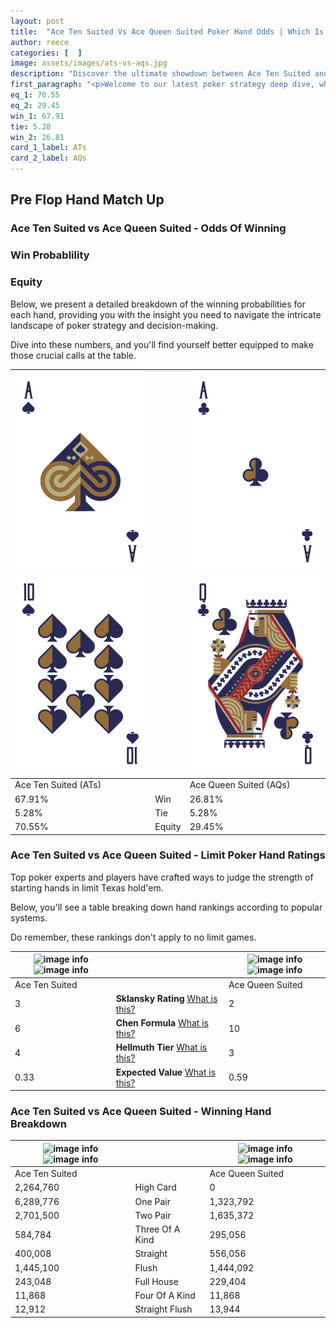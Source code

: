 ```yaml
---
layout: post
title:  "Ace Ten Suited Vs Ace Queen Suited Poker Hand Odds | Which Is The Better Hand In Poker? A Complete Guide"
author: reece
categories: [  ]
image: assets/images/ats-vs-aqs.jpg
description: "Discover the ultimate showdown between Ace Ten Suited and Ace Queen Suited in poker! Uncover the odds, strategies, and scenarios where one hand triumphs over the other. Get ready to up your poker game with this thrilling analysis."
first_paragraph: "<p>Welcome to our latest poker strategy deep dive, where we're pitting two distinct hands against each other in a high-stakes showdown: Ace Ten Suited vs Ace Queen Suited.</p><p>In the dynamic world of poker, every decision counts, and knowing which hand holds the upper hand is key to your success at the table.</p><p>In this article, we'll dissect these two hands, explore the scenarios where one dominates the other, and equip you with the knowledge to make strategic choices that can tip the odds in your favor.</p><p>Get ready to unravel the intriguing dynamics of these poker hands and elevate your game to new heights.</p>"
eq_1: 70.55
eq_2: 29.45
win_1: 67.91
tie: 5.28
win_2: 26.81
card_1_label: ATs
card_2_label: AQs
---
```




[comment]: # (sp0)

## Pre Flop Hand Match Up

<div class="table hand-ratings" markdown="1"> 



### Ace Ten Suited vs Ace Queen Suited - Odds Of Winning


  
<div class="row graphs"> 
<div class="col-lg-6">
    <h3>Win Probablility</h3>
    <canvas id="WinChart"></canvas>
</div>
<div class="col-lg-6">
    <h3>Equity</h3>
    <canvas id="EquityChart"></canvas>
</div>
</div>

  Below, we present a detailed breakdown of the winning probabilities for each hand, providing you with the insight you need to navigate the intricate landscape of poker strategy and decision-making. 

Dive into these numbers, and you'll find yourself better equipped to make those crucial calls at the table.


    
| ![image info](assets/images/hand1/a.png) ![image info](assets/images/hand1/t.png) |  | ![image info](assets/images/hand2/a.png) ![image info](assets/images/hand2/q.png) |
| -------- | -------- | -------- |
| Ace Ten Suited (ATs) |  | Ace Queen Suited (AQs) |
| 67.91% | Win | 26.81% |
| 5.28% | Tie | 5.28% |
| 70.55% | Equity | 29.45% |




[comment]: # (sp1)



### Ace Ten Suited vs Ace Queen Suited - Limit Poker Hand Ratings

Top poker experts and players have crafted ways to judge the strength of starting hands in limit Texas hold'em. 

Below, you'll see a table breaking down hand rankings according to popular systems. 

Do remember, these rankings don't apply to no limit games.


    
| ![image info](https://www.riverpairs.com/assets/images/hand1/a.png) ![image info](https://www.riverpairs.com/assets/images/hand1/t.png) |  | ![image info](https://www.riverpairs.com/assets/images/hand2/a.png) ![image info](https://www.riverpairs.com/assets/images/hand2/q.png) |
| -------- | -------- | -------- |
| Ace Ten Suited |  | Ace Queen Suited |
| 3 | **Sklansky Rating** [What is this?](/sklansky-rating-explained) | 2 |
| 6 | **Chen Formula** [What is this?](/chen-formula-explained) | 10 |
| 4 | **Hellmuth Tier** [What is this?](/Hellmuth-tier-explained) | 3 |
| 0.33 | **Expected Value** [What is this?](/expected-value-explained) | 0.59 |




[comment]: # (sp2)



### Ace Ten Suited vs Ace Queen Suited - Winning Hand Breakdown


    
| ![image info](https://www.riverpairs.com/assets/images/hand1/a.png) ![image info](https://www.riverpairs.com/assets/images/hand1/t.png) |  | ![image info](https://www.riverpairs.com/assets/images/hand2/a.png) ![image info](https://www.riverpairs.com/assets/images/hand2/q.png) |
| -------- | -------- | -------- |
| Ace Ten Suited |  | Ace Queen Suited |
| 2,264,760 | High Card | 0 |
| 6,289,776 | One Pair | 1,323,792 |
| 2,701,500 | Two Pair | 1,635,372 |
| 584,784 | Three Of A Kind | 295,056 |
| 400,008 | Straight | 556,056 |
| 1,445,100 | Flush | 1,444,092 |
| 243,048 | Full House | 229,404 |
| 11,868 | Four Of A Kind | 11,868 |
| 12,912 | Straight Flush | 13,944 |




[comment]: # (sp3)



</div>

[comment]: # (sp4)



[comment]: # (sp5)

